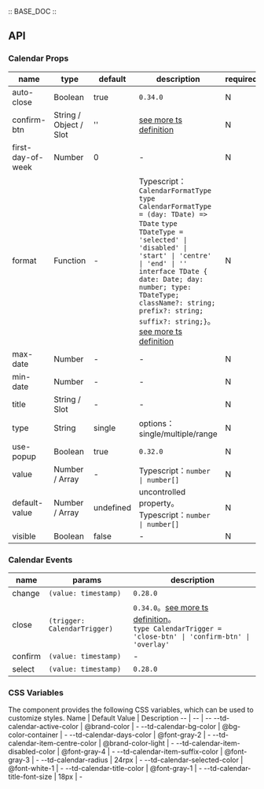 :: BASE_DOC ::

## API
### Calendar Props

name | type | default | description | required
-- | -- | -- | -- | --
auto-close | Boolean | true | `0.34.0` | N
confirm-btn | String / Object / Slot | '' | [see more ts definition](https://github.com/Tencent/tdesign-miniprogram/tree/develop/src/calendar/type.ts) | N
first-day-of-week | Number | 0 | \- | N
format | Function | - | Typescript：`CalendarFormatType ` `type CalendarFormatType = (day: TDate) => TDate` `type TDateType = 'selected' \| 'disabled' \| 'start' \| 'centre' \| 'end' \| ''` `interface TDate { date: Date; day: number; type: TDateType; className?: string; prefix?: string; suffix?: string;}`。[see more ts definition](https://github.com/Tencent/tdesign-miniprogram/tree/develop/src/calendar/type.ts) | N
max-date | Number | - | \- | N
min-date | Number | - | \- | N
title | String / Slot | - | \- | N
type | String | single | options：single/multiple/range | N
use-popup | Boolean | true | `0.32.0` | N
value | Number / Array | - | Typescript：`number \| number[]` | N
default-value | Number / Array | undefined | uncontrolled property。Typescript：`number \| number[]` | N
visible | Boolean | false | \- | N

### Calendar Events

name | params | description
-- | -- | --
change | `(value: timestamp)` | `0.28.0`
close | `(trigger: CalendarTrigger)` | `0.34.0`。[see more ts definition](https://github.com/Tencent/tdesign-miniprogram/tree/develop/src/calendar/type.ts)。<br/>`type CalendarTrigger = 'close-btn' \| 'confirm-btn' \| 'overlay'`<br/>
confirm | `(value: timestamp)` | \-
select | `(value: timestamp)` | `0.28.0`


### CSS Variables
The component provides the following CSS variables, which can be used to customize styles.
Name | Default Value | Description 
-- | -- | --
--td-calendar-active-color | @brand-color | - 
--td-calendar-bg-color | @bg-color-container | - 
--td-calendar-days-color | @font-gray-2 | - 
--td-calendar-item-centre-color | @brand-color-light | - 
--td-calendar-item-disabled-color | @font-gray-4 | - 
--td-calendar-item-suffix-color | @font-gray-3 | - 
--td-calendar-radius | 24rpx | - 
--td-calendar-selected-color | @font-white-1 | - 
--td-calendar-title-color | @font-gray-1 | - 
--td-calendar-title-font-size | 18px | - 
